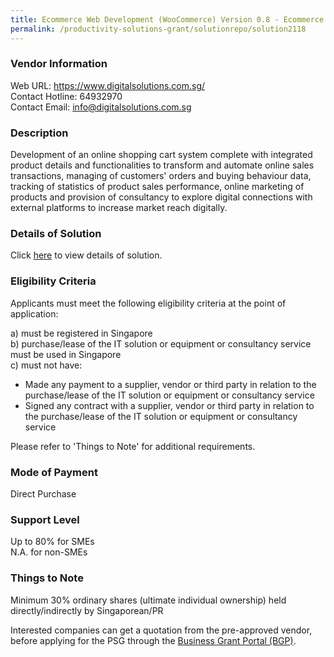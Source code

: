 ```yaml
---
title: Ecommerce Web Development (WooCommerce) Version 0.8 - Ecommerce Web Development & Online Inventory Management (WooCommerce)
permalink: /productivity-solutions-grant/solutionrepo/solution2118
---
```


### Vendor Information
Web URL: https://www.digitalsolutions.com.sg/ <br>Contact Hotline: 64932970 <br>Contact Email: info@digitalsolutions.com.sg<br>

### Description

Development of an online shopping cart system complete with integrated product details and functionalities to transform and automate online sales transactions, managing of customers' orders and buying behaviour data, tracking of statistics of product sales performance, online marketing of products and provision of consultancy to explore digital connections with external platforms to increase market reach digitally.

### Details of Solution

Click <a href='https://www.gobusiness.gov.sg/images/psg/W.L.P_20200806_Desensitised_Annex_3.pdf' target='_blank'>here</a> to view details of solution.

### Eligibility Criteria

Applicants must meet the following eligibility criteria at the point of application:

a) must be registered in Singapore <br>
b) purchase/lease of the IT solution or equipment or consultancy service must be used in Singapore <br>
c) must not have:
- Made any payment to a supplier, vendor or third party in relation to the purchase/lease of the IT solution or equipment or consultancy service
- Signed any contract with a supplier, vendor or third party in relation to the purchase/lease of the IT solution or equipment or consultancy service

Please refer to 'Things to Note' for additional requirements.

### Mode of Payment
Direct Purchase

### Support Level
Up to 80% for SMEs <br>
N.A. for non-SMEs

### Things to Note
Minimum 30% ordinary shares (ultimate individual ownership) held directly/indirectly by Singaporean/PR

Interested companies can get a quotation from the pre-approved vendor, before applying for the PSG through the <a target='_blank' href='https://www.businessgrants.gov.sg/'>Business Grant Portal (BGP)</a>.
